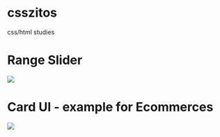 # csszitos
css/html studies

# Range Slider
![](https://im3.ezgif.com/tmp/ezgif-3-4ee8f300165d.gif)

# Card UI - example for Ecommerces
![](https://im3.ezgif.com/tmp/ezgif-3-267c309ffdb2.gif)
